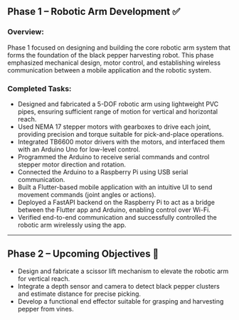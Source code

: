 ## Phase 1 – Robotic Arm Development ✅

### Overview:
Phase 1 focused on designing and building the core robotic arm system that forms the foundation of the black pepper harvesting robot. This phase emphasized mechanical design, motor control, and establishing wireless communication between a mobile application and the robotic system.

### Completed Tasks:
- Designed and fabricated a 5-DOF robotic arm using lightweight PVC pipes, ensuring sufficient range of motion for vertical and horizontal reach.
- Used NEMA 17 stepper motors with gearboxes to drive each joint, providing precision and torque suitable for pick-and-place operations.
- Integrated TB6600 motor drivers with the motors, and interfaced them with an Arduino Uno for low-level control.
- Programmed the Arduino to receive serial commands and control stepper motor direction and rotation.
- Connected the Arduino to a Raspberry Pi using USB serial communication.
- Built a Flutter-based mobile application with an intuitive UI to send movement commands (joint angles or actions).
- Deployed a FastAPI backend on the Raspberry Pi to act as a bridge between the Flutter app and Arduino, enabling control over Wi-Fi.
- Verified end-to-end communication and successfully controlled the robotic arm wirelessly using the app.

---

## Phase 2 – Upcoming Objectives 🚧

- Design and fabricate a scissor lift mechanism to elevate the robotic arm for vertical reach.
- Integrate a depth sensor and camera to detect black pepper clusters and estimate distance for precise picking.
- Develop a functional end effector suitable for grasping and harvesting pepper from vines.
